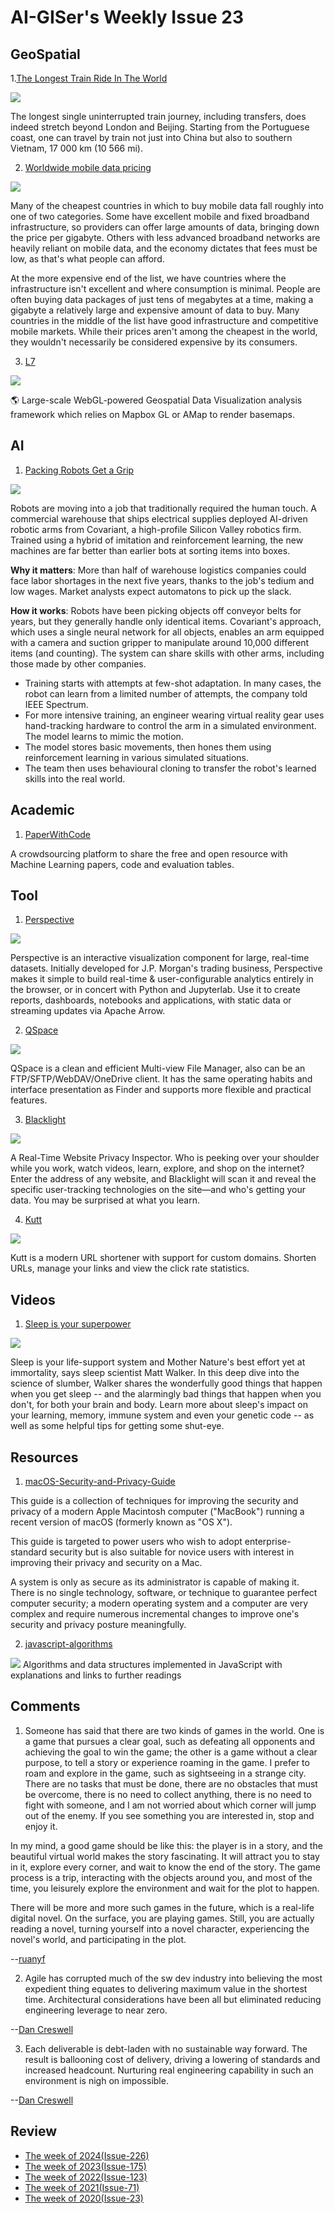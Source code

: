 # AI-GISer's Weekly Issue 23

## GeoSpatial

1.[The Longest Train Ride In The World](https://basementgeographer.com/the-longest-train-ride-in-the-world/)

![](https://basementgeographer.com/wp-content/uploads/2019/06/train.jpg)

The longest single uninterrupted train journey, including transfers, does indeed stretch beyond London and Beijing. Starting from the Portuguese coast, one can travel by train not just into China but also to southern Vietnam, 17 000 km (10 566 mi).

2. [Worldwide mobile data pricing](https://www.cable.co.uk/mobiles/worldwide-data-pricing/)

![](https://www.mobiliseglobal.com/wp-content/uploads/2019/03/map.png)

Many of the cheapest countries in which to buy mobile data fall roughly into one of two categories. Some have excellent mobile and fixed broadband infrastructure, so providers can offer large amounts of data, bringing down the price per gigabyte. Others with less advanced broadband networks are heavily reliant on mobile data, and the economy dictates that fees must be low, as that's what people can afford.

At the more expensive end of the list, we have countries where the infrastructure isn't excellent and where consumption is minimal. People are often buying data packages of just tens of megabytes at a time, making a gigabyte a relatively large and expensive amount of data to buy. Many countries in the middle of the list have good infrastructure and competitive mobile markets. While their prices aren't among the cheapest in the world, they wouldn't necessarily be considered expensive by its consumers.

3. [L7](https://github.com/antvis/l7)

![](https://camo.githubusercontent.com/a226ca23c132efae2903e635db2b9f43410bade3/68747470733a2f2f67772e616c697061796f626a656374732e636f6d2f6d646e2f726d735f3835356261622f616674732f696d672f412a532d373351704f386430594141414141414141414141426b4152516e4151)

🌎 Large-scale WebGL-powered Geospatial Data Visualization analysis framework which relies on Mapbox GL or AMap to render basemaps.

## AI

1. [Packing Robots Get a Grip](https://www.prnewswire.com/news-releases/covariant-launches-from-stealth-to-bring-universal-ai-to-robots-300995185.html)

![](https://blog.deeplearning.ai/hubfs/Robots.gif)

Robots are moving into a job that traditionally required the human touch. A commercial warehouse that ships electrical supplies deployed AI-driven robotic arms from Covariant, a high-profile Silicon Valley robotics firm. Trained using a hybrid of imitation and reinforcement learning, the new machines are far better than earlier bots at sorting items into boxes.

**Why it matters**: More than half of warehouse logistics companies could face labor shortages in the next five years, thanks to the job's tedium and low wages. Market analysts expect automatons to pick up the slack.

**How it works**: Robots have been picking objects off conveyor belts for years, but they generally handle only identical items. Covariant's approach, which uses a single neural network for all objects, enables an arm equipped with a camera and suction gripper to manipulate around 10,000 different items (and counting). The system can share skills with other arms, including those made by other companies.

- Training starts with attempts at few-shot adaptation. In many cases, the robot can learn from a limited number of attempts, the company told IEEE Spectrum.
- For more intensive training, an engineer wearing virtual reality gear uses hand-tracking hardware to control the arm in a simulated environment. The model learns to mimic the motion.
- The model stores basic movements, then hones them using reinforcement learning in various simulated situations.
- The team then uses behavioural cloning to transfer the robot's learned skills into the real world.

## Academic

1. [PaperWithCode](https://www.paperswithcode.com/)

A crowdsourcing platform to share the free and open resource with Machine Learning papers, code and evaluation tables.

## Tool

1. [Perspective](https://github.com/finos/perspective)

![](https://camo.githubusercontent.com/f69d1132e2984e2a97209fc21520e9812c464873/68747470733a2f2f70657273706563746976652e66696e6f732e6f72672f696d672f64656d6f5f736d616c6c2e676966)

Perspective is an interactive visualization component for large, real-time datasets. Initially developed for J.P. Morgan's trading business, Perspective makes it simple to build real-time & user-configurable analytics entirely in the browser, or in concert with Python and Jupyterlab. Use it to create reports, dashboards, notebooks and applications, with static data or streaming updates via Apache Arrow.

2. [QSpace](https://apps.apple.com/us/app/qspace/id1469774098?mt=12)

![](https://ezip.awehunt.com/static/image/screen_qspace.jpg)

QSpace is a clean and efficient Multi-view File Manager, also can be an FTP/SFTP/WebDAV/OneDrive client. It has the same operating habits and interface presentation as Finder and supports more flexible and practical features.

3. [Blacklight](https://themarkup.org/blacklight/)

![](https://camo.githubusercontent.com/490edc5a172a8f612be1c1664478a08edd70b1e4/68747470733a2f2f7777772e77616e67626173652e636f6d2f626c6f67696d672f61737365742f3230323030392f6267323032303039323430332e6a7067)

A Real-Time Website Privacy Inspector. Who is peeking over your shoulder while you work, watch videos, learn, explore, and shop on the internet? Enter the address of any website, and Blacklight will scan it and reveal the specific user-tracking technologies on the site—and who's getting your data. You may be surprised at what you learn.

4. [Kutt](https://github.com/thedevs-network/kutt)

![](https://github.com/mehrad77/kutt-vscode/raw/master/guid1.png)

Kutt is a modern URL shortener with support for custom domains. Shorten URLs, manage your links and view the click rate statistics.

## Videos

1. [Sleep is your superpower](https://www.ted.com/talks/matt_walker_sleep_is_your_superpower)

![](https://external-content.duckduckgo.com/iu/?u=https%3A%2F%2Ftse1.mm.bing.net%2Fth%3Fid%3DOIP.ix_9l1yOD4q8TgjlBtDV7wHaD4%26pid%3DApi&f=1)

Sleep is your life-support system and Mother Nature's best effort yet at immortality, says sleep scientist Matt Walker. In this deep dive into the science of slumber, Walker shares the wonderfully good things that happen when you get sleep -- and the alarmingly bad things that happen when you don't, for both your brain and body. Learn more about sleep's impact on your learning, memory, immune system and even your genetic code -- as well as some helpful tips for getting some shut-eye.

## Resources

1. [macOS-Security-and-Privacy-Guide](https://github.com/drduh/macOS-Security-and-Privacy-Guide)

This guide is a collection of techniques for improving the security and privacy of a modern Apple Macintosh computer ("MacBook") running a recent version of macOS (formerly known as "OS X").

This guide is targeted to power users who wish to adopt enterprise-standard security but is also suitable for novice users with interest in improving their privacy and security on a Mac.

A system is only as secure as its administrator is capable of making it. There is no single technology, software, or technique to guarantee perfect computer security; a modern operating system and a computer are very complex and require numerous incremental changes to improve one's security and privacy posture meaningfully.

2. [javascript-algorithms](https://github.com/trekhleb/javascript-algorithms)

![](https://github.com/trekhleb/javascript-algorithms/raw/master/assets/big-o-graph.png)
Algorithms and data structures implemented in JavaScript with explanations and links to further readings

## Comments

1. Someone has said that there are two kinds of games in the world. One is a game that pursues a clear goal, such as defeating all opponents and achieving the goal to win the game; the other is a game without a clear purpose, to tell a story or experience roaming in the game. I prefer to roam and explore in the game, such as sightseeing in a strange city. There are no tasks that must be done, there are no obstacles that must be overcome, there is no need to collect anything, there is no need to fight with someone, and I am not worried about which corner will jump out of the enemy. If you see something you are interested in, stop and enjoy it.

In my mind, a good game should be like this: the player is in a story, and the beautiful virtual world makes the story fascinating. It will attract you to stay in it, explore every corner, and wait to know the end of the story. The game process is a trip, interacting with the objects around you, and most of the time, you leisurely explore the environment and wait for the plot to happen.

There will be more and more such games in the future, which is a real-life digital novel. On the surface, you are playing games. Still, you are actually reading a novel, turning yourself into a novel character, experiencing the novel's world, and participating in the plot.

--[ruanyf](https://github.com/ruanyf/weekly/blob/master/docs/issue-93.md)

2. Agile has corrupted much of the sw dev industry into believing the most expedient thing equates to delivering maximum value in the shortest time. Architectural considerations have been all but eliminated reducing engineering leverage to near zero.

--[Dan Creswell](https://twitter.com/dancres/status/1198130975902797824)

3. Each deliverable is debt-laden with no sustainable way forward. The result is ballooning cost of delivery, driving a lowering of standards and increased headcount. Nurturing real engineering capability in such an environment is nigh on impossible.

--[Dan Creswell](https://twitter.com/dancres/status/1198130975902797824)

## Review

- [The week of 2024(Issue-226)](../2024/issue-226.md)
- [The week of 2023(Issue-175)](../2023/issue-175.md)
- [The week of 2022(Issue-123)](../2022/issue-123.md)
- [The week of 2021(Issue-71)](../2021/issue-71.md)
- [The week of 2020(Issue-23)](../2020/issue-23.md)
